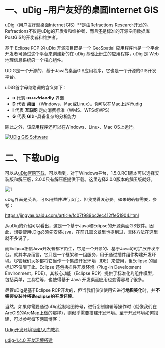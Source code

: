 # 一、uDig –用户友好的桌面Internet GIS

uDig（用户友好型桌面Internet GIS）**是由Refractions Research开发的。Refractions不仅是uDig的开发者和维护者，而且还是标准的开源空间数据库PostGIS的开发者和维护者。



基于 Eclipse RCP 的 uDig 开源项目既是一个 GeoSpatial 应用程序也是一个平台开发者可通过这个平台来创建新的在 uDig 基础上衍生的应用程序，uDig 是 Web 地理信息系统的一个核心组件。

UDIG是一个开源的、基于Java的桌面GIS应用程序，它也是一个开源的GIS开发平台。



uDiG首字母缩略词的含义如下：

- **u** 代表 **user-friendly** 界面
- **D** 代表 **桌面** （Windows、Mac或Linux）。你可以在Mac上运行udig
- **I** 代表 **互联网** 定向消费标准（WMS、WFS或WPS）
- **G** 代表 **GIS** -具备复杂的分析能力

除此之外，该应用程序还可以在Windows、Linux、Mac OS上运行。

[ ![UDig GIS Software](https://www.osgeo.cn/static/blog_html/gisgeography_html/_images/UDig-User-Interface-425x226.png) ](https://www.osgeo.cn/wp-content/uploads/2016/06/UDig-User-Interface.png)



# 二、下载uDig

可以从[uDig官网下载](http://udig.refractions.net/download/)，可以看到，对于Windows平台，1.5.0.RC1版本可以选择安装版和解压版，2.0.0只有解压版提供下载。这里选择2.0.0版本的解压版就好。

![1](https://s1.ax1x.com/2020/03/21/8Wgvi8.png)

uDig界面是英语，可以用插件进行汉化，但我觉得没必要。如果的确有需要，参考：

https://jingyan.baidu.com/article/fc07f989bc2ec412ffe51904.html

从uDig的介绍可以看出，这是一个基于Java和Eclipse的开源桌面GIS软件。因此，想要使用uDig必须先安装Java，在前几篇文章里也提到过，具体方法在这里就不多说了。

而Eclipse相信Java开发者都不陌生，它是一个开源的、基于Java的可扩展开发平台。就其本身而言，它只是一个框架和一组服务，用于通过插件组件构建开发环境。尽管我们大多都将它当作一个集成开发环境（IDE）来使用，但Eclipse 的目标却不仅限于此。Eclipse 还包括插件开发环境（Plug-in Development  Environment，PDE）。其核心功能（Eclipse RCP）提供了标准化的组件模型，包括菜单，工具栏等，也使得基于 Java  开发桌面应用也变得容易了很多。

尽管uDig是基于Eclipse RCP开发的，但当我们仅仅使用它进行**地图美化**时，并**不需要安装并搭建eclipse的开发环境**。

当然，如果你需要通过uDig绘制地图符号，进行复制编辑等操作时（就像我们在ArcGIS的ArcMap上做的那样），则似乎需要搭建开发环境。至于开发环境如何搭建，可以参考如下两篇博客：

[Udig开发环境搭建/入门教程](https://blog.csdn.net/MOLLMY/article/details/51779618)

[udig-1.4.0 开发环境搭建](https://blog.csdn.net/philosophyatmath/article/details/37909299)